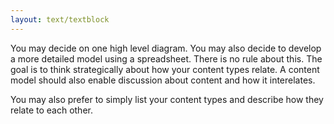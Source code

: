 ```yaml
---
layout: text/textblock
---
```

You may decide on one high level diagram. You may also decide to develop a more detailed model using a spreadsheet. There is no rule about this.  The goal is to think strategically about how your content types relate. A content model should also enable discussion about content and how it interelates.

You may also prefer to simply list your content types and describe how they relate to each other.
